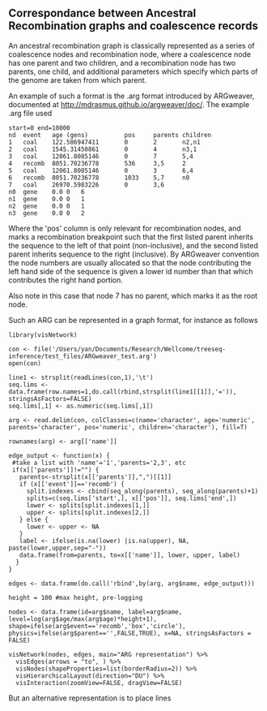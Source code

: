 Correspondance between Ancestral Recombination graphs and coalescence records
------------



An ancestral recombination graph is classically represented as a series of coalescence nodes and recombination node, where a coalescence node has one parent and two children, and a recombination node has two parents, one child, and additional parameters which specify which parts of the genome are taken from which parent.

An example of such a format is the .arg format introduced by ARGweaver, documented at http://mdrasmus.github.io/argweaver/doc/. The example .arg file used

```
start=0	end=10000
nd	event	age (gens)			pos		parents	children
1	coal	122.586947411		0		2		n2,n1
2	coal	1545.31450861		0		4		n3,1
3	coal	12061.8085146		0		7		5,4
4	recomb	8051.70236778		536		3,5		2
5	coal	12061.8085146		0		3		6,4
6	recomb	8051.70236778		1033	5,7		n0
7	coal	26970.5983226		0		3,6
n0	gene	0.0	0	6	
n1	gene	0.0	0	1	
n2	gene	0.0	0	1	
n3	gene	0.0	0	2	
```

Where the 'pos' column is only relevant for recombination nodes, and marks a recombination breakpoint such that the first listed parent inherits the sequence to the left of that point (non-inclusive), and the second listed parent inherits sequence to the right (inclusive).  By ARGweaver convention the node numbers are usually allocated so that the node contributing the left hand side of the sequence is given a lower id number than that which contributes the right hand portion.

Also note in this case that node 7 has no parent, which marks it as the root node.

Such an ARG can be represented in a graph format, for instance as follows

```
library(visNetwork)

con <- file('/Users/yan/Documents/Research/Wellcome/treeseq-inference/test_files/ARGweaver_test.arg')
open(con)

line1 <- strsplit(readLines(con,1),'\t')
seq.lims <- data.frame(row.names=1,do.call(rbind,strsplit(line1[[1]],'=')), stringsAsFactors=FALSE)
seq.lims[,1] <- as.numeric(seq.lims[,1])

arg <- read.delim(con, colClasses=c(name='character', age='numeric', parents='character', pos='numeric', children='character'), fill=T)

rownames(arg) <- arg[['name']]

edge_output <- function(x) {
 #take a list with 'name'='1','parents='2,3', etc
 if(x[['parents']]!="") {
   parents<-strsplit(x[['parents']],",")[[1]]
   if (x[['event']]=='recomb') {
     split.indexes <- cbind(seq_along(parents), seq_along(parents)+1)
     splits=c(seq.lims['start',], x[['pos']], seq.lims['end',])
     lower <- splits[split.indexes[1,]]
     upper <- splits[split.indexes[2,]]
   } else {
     lower <- upper <- NA
   }
   label <- ifelse(is.na(lower) |is.na(upper), NA, paste(lower,upper,sep="-"))
   data.frame(from=parents, to=x[['name']], lower, upper, label)
  }
}

edges <- data.frame(do.call('rbind',by(arg, arg$name, edge_output)))

height = 100 #max height, pre-logging

nodes <- data.frame(id=arg$name, label=arg$name, level=log(arg$age/max(arg$age)*height+1), shape=ifelse(arg$event=='recomb','box','circle'), physics=ifelse(arg$parent=='',FALSE,TRUE), x=NA, stringsAsFactors = FALSE) 

visNetwork(nodes, edges, main="ARG representation") %>% 
  visEdges(arrows = "to", ) %>% 
  visNodes(shapeProperties=list(borderRadius=2)) %>% 
  visHierarchicalLayout(direction="DU") %>%
  visInteraction(zoomView=FALSE, dragView=FALSE)
```

But an alternative representation is to place lines